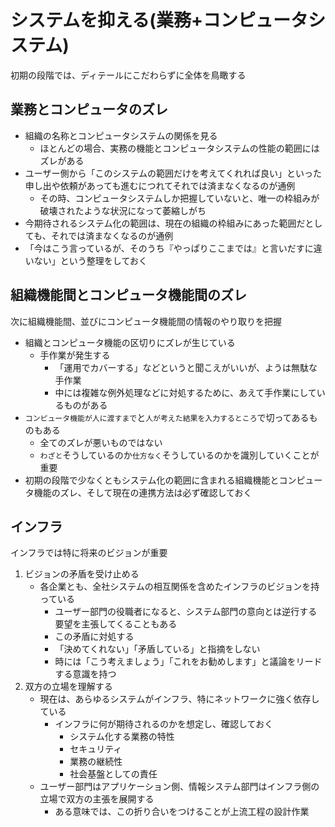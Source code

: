 # システムを抑える(業務+コンピュータシステム)

初期の段階では、ディテールにこだわらずに全体を鳥瞰する

## 業務とコンピュータのズレ

* 組織の名称とコンピュータシステムの関係を見る
    * ほとんどの場合、実務の機能とコンピュータシステムの性能の範囲にはズレがある
* ユーザー側から「このシステムの範囲だけを考えてくれれば良い」といった申し出や依頼があっても進むにつれてそれでは済まなくなるのが通例
    * その時、コンピュータシステムしか把握していないと、唯一の枠組みが破壊されたような状況になって萎縮しがち
* 今期待されるシステム化の範囲は、現在の組織の枠組みにあった範囲だとしても、それでは済まなくなるのが通例
* 「今はこう言っているが、そのうち『やっぱりここまでは』と言いだすに違いない」という整理をしておく

## 組織機能間とコンピュータ機能間のズレ

次に組織機能間、並びにコンピュータ機能間の情報のやり取りを把握

* 組織とコンピュータ機能の区切りにズレが生じている
    * 手作業が発生する
        * 「運用でカバーする」などというと聞こえがいいが、ようは無駄な手作業
        * 中には複雑な例外処理などに対処するために、あえて手作業にしているものがある
* `コンピュータ機能が人に渡すまで`と`人が考えた結果を入力するところ`で切ってあるものもある
    * 全てのズレが悪いものではない
    * `わざと`そうしているのか`仕方なく`そうしているのかを識別していくことが重要
* 初期の段階で少なくともシステム化の範囲に含まれる組織機能とコンピュータ機能のズレ、そして現在の連携方法は必ず確認しておく

## インフラ

インフラでは特に将来のビジョンが重要

1. ビジョンの矛盾を受け止める
    * 各企業とも、全社システムの相互関係を含めたインフラのビジョンを持っている
        * ユーザー部門の役職者になると、システム部門の意向とは逆行する要望を主張してくることもある
        * この矛盾に対処する
        * 「決めてくれない」「矛盾している」と指摘をしない
        * 時には「こう考えましょう」「これをお勧めします」と議論をリードする意識を持つ
2. 双方の立場を理解する
    * 現在は、あらゆるシステムがインフラ、特にネットワークに強く依存している
        * インフラに何が期待されるのかを想定し、確認しておく
            * システム化する業務の特性
            * セキュリティ
            * 業務の継続性
            * 社会基盤としての責任
    * ユーザー部門はアプリケーション側、情報システム部門はインフラ側の立場で双方の主張を展開する
        * ある意味では、この折り合いをつけることが上流工程の設計作業
